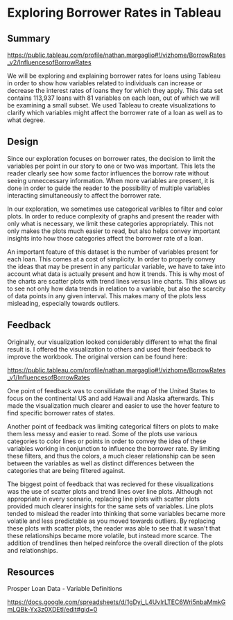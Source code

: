 
# Exploring Borrower Rates in Tableau

## Summary

https://public.tableau.com/profile/nathan.margaglio#!/vizhome/BorrowRates_v2/InfluencesofBorrowRates

We will be exploring and explaining borrower rates for loans using Tableau in order to show how variables related to individuals can increase or decrease the interest rates of loans they for which they apply.  This data set contains 113,937 loans with 81 variables on each loan, out of which we will be examining a small subset.  We used Tableau to create visualizations to clarify which variables might affect the borrower rate of a loan as well as to what degree.

## Design

Since our exploration focuses on borrower rates, the decision to limit the variables per point in our story to one or two was important.  This lets the reader clearly see how some factor influences the borrow rate without seeing unneccessary information.  When more variables are present, it is done in order to guide the reader to the possibility of multiple variables interacting simultaneously to affect the borrower rate.

In our exploration, we sometimes use categorical varibles to filter and color plots.  In order to reduce complexity of graphs and present the reader with only what is necessary, we limit these categories appropriately.  This not only makes the plots much easier to read, but also helps convey important insights into how those categories affect the borrower rate of a loan.

An important feature of this dataset is the number of variables present for each loan.  This comes at a cost of simplicity.  In order to properly convey the ideas that may be present in any particular variable, we have to take into account what data is actually present and how it trends.  This is why most of the charts are scatter plots with trend lines versus line charts.  This allows us to see not only how data trends in relation to a variable, but also the scarcity of data points in any given interval.  This makes many of the plots less misleading, especially towards outliers.

## Feedback

Originally, our visualization looked considerably different to what the final result is.  I offered the visualization to others and used their feedback to improve the workbook.  The original version can be found here:

https://public.tableau.com/profile/nathan.margaglio#!/vizhome/BorrowRates_v1/InfluencesofBorrowRates

One point of feedback was to consilidate the map of the United States to focus on the continental US and add Hawaii and Alaska afterwards.  This made the visualization much clearer and easier to use the hover feature to find specific borrower rates of states.

Another point of feedback was limiting categorical filters on plots to make them less messy and easier to read.  Some of the plots use various categories to color lines or points in order to convey the idea of these variables working in conjunction to influence the borrower rate.  By limiting these filters, and thus the colors, a much cleaer relationship can be seen between the variables as well as distinct differences between the categories that are being filtered against.

The biggest point of feedback that was recieved for these visualizations was the use of scatter plots and trend lines over line plots.  Although not appropriate in every scenario, replacing line plots with scatter plots provided much clearer insights for the same sets of variables.  Line plots tended to mislead the reader into thinking that some variables became more volatile and less predictable as you moved towards outliers.  By replacing these plots with scatter plots, the reader was able to see that it wasn't that these relationships became more volatile, but instead more scarce.  The addition of trendlines then helped reinforce the overall direction of the plots and relationships.

## Resources

Prosper Loan Data - Variable Definitions

https://docs.google.com/spreadsheets/d/1gDyi_L4UvIrLTEC6Wri5nbaMmkGmLQBk-Yx3z0XDEtI/edit#gid=0
